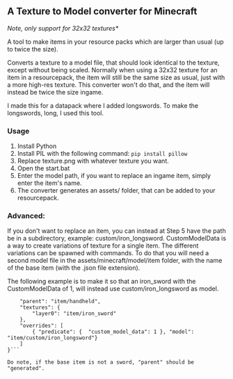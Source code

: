 ## A Texture to Model converter for Minecraft
*Note, only support for 32x32 textures\** 

A tool to make items in your resource packs which are larger than usual (up to twice the size).

Converts a texture to a model file, that should look identical to the texture, except without being scaled. 
Normally when using a 32x32 texture for an item in a resourcepack, the item will still be the same size as usual, just with a more high-res texture.
This converter won't do that, and the item will instead be twice the size ingame.

I made this for a datapack where I added longswords. To make the longswords, long, I used this tool.

### Usage

1. Install Python
2. Install PIL with the following command: `pip install pillow`
3. Replace texture.png with whatever texture you want.
4. Open the start.bat
5. Enter the model path, if you want to replace an ingame item, simply enter the item's name. 
6. The converter generates an assets/ folder, that can be added to your resourcepack.

### Advanced:
If you don't want to replace an item, you can instead at Step 5 have the path be in a subdirectory, example: custom/iron_longsword.
CustomModelData is a way to create variations of texture for a single item. The different variations can be spawned with commands.
To do that you will need a second model file in the assets/minecraft/model/item folder, with the name of the base item (with the .json file extension).

The following example is to make it so that an iron_sword with the CustomModelData of 1, will instead use custom/iron_longsword as model.
```{
	"parent": "item/handheld",
	"textures": {
		"layer0": "item/iron_sword"
	},
	"overrides": [
		{ "predicate": {  "custom_model_data": 1 }, "model": "item/custom/iron_longsword"}
	]
}```

Do note, if the base item is not a sword, "parent" should be "generated".
